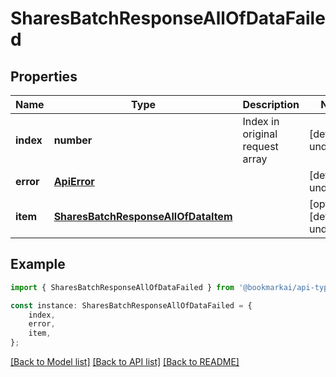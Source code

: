 # SharesBatchResponseAllOfDataFailed


## Properties

Name | Type | Description | Notes
------------ | ------------- | ------------- | -------------
**index** | **number** | Index in original request array | [default to undefined]
**error** | [**ApiError**](ApiError.md) |  | [default to undefined]
**item** | [**SharesBatchResponseAllOfDataItem**](SharesBatchResponseAllOfDataItem.md) |  | [optional] [default to undefined]

## Example

```typescript
import { SharesBatchResponseAllOfDataFailed } from '@bookmarkai/api-types';

const instance: SharesBatchResponseAllOfDataFailed = {
    index,
    error,
    item,
};
```

[[Back to Model list]](../README.md#documentation-for-models) [[Back to API list]](../README.md#documentation-for-api-endpoints) [[Back to README]](../README.md)
